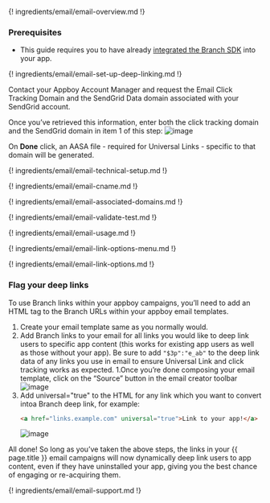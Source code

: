 ---
---

{! ingredients/email/email-overview.md !}

### Prerequisites

- This guide requires you to have already [integrated the Branch SDK]({{base.url}}/getting-started/sdk-integration-guide) into your app.

{! ingredients/email/email-set-up-deep-linking.md !}

Contact your Appboy Account Manager and request the Email Click Tracking Domain and the SendGrid Data domain associated with your SendGrid account.

Once you’ve retrieved this information, enter both the click tracking domain and the SendGrid domain in item 1 of this step: ![image](/img/pages/email/sendgrid/configure-sendgrid-1.png)

On **Done** click, an AASA file - required for Universal Links - specific to that domain will be generated.

{! ingredients/email/email-technical-setup.md !}

{! ingredients/email/email-cname.md !}

{! ingredients/email/email-associated-domains.md !}

{! ingredients/email/email-validate-test.md !}

{! ingredients/email/email-usage.md !}

{! ingredients/email/email-link-options-menu.md !}

{! ingredients/email/email-link-options.md !}

### Flag your deep links

To use Branch links within your appboy campaigns, you’ll need to add an HTML tag to the Branch URLs within your appboy email templates.

1. Create your email template same as you normally would.
1. Add Branch links to your email for all links you would like to deep link users to specific app content (this works for existing app users as well as those without your app). Be sure to add `"$3p":"e_ab"` to the deep link data of any links you use in email to ensure Universal Link and click tracking works as expected.
1.Once you’re done composing your email template, click on the “Source” button in the email creator toolbar
   ![image](/img/pages/email/appboy/appboy-source.png)
1. Add universal="true" to the HTML for any link which you want to convert intoa Branch deep link, for example:
   ```html
   <a href="links.example.com" universal="true">Link to your app!</a>
   ```
   ![image](/img/pages/email/appboy/appboy-universal.png)

All done! So long as you’ve taken the above steps, the links in your {{ page.title }} email campaigns will now dynamically deep link users to app content, even if they have uninstalled your app, giving you the best chance of engaging or re-acquiring them.

{! ingredients/email/email-support.md !}
